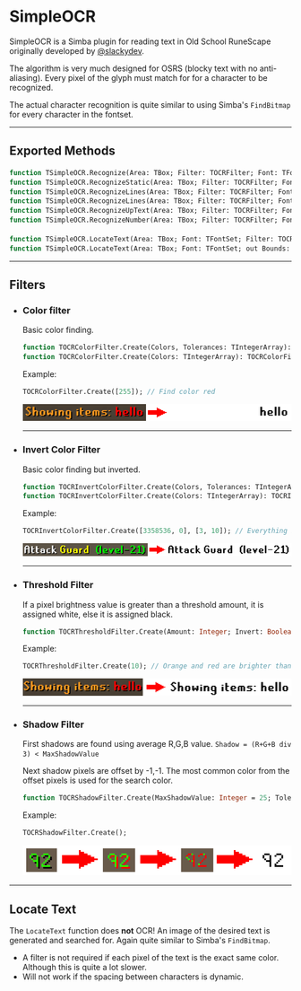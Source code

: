 # SimpleOCR

SimpleOCR is a Simba plugin for reading text in Old School RuneScape originally developed by [@slackydev](https://github.com/slackydev/SimpleOCR).

The algorithm is very much designed for OSRS (blocky text with no anti-aliasing). Every pixel of the glyph must match for for a character to be recognized. 

The actual character recognition is quite similar to using Simba's `FindBitmap` for every character in the fontset.

----

## Exported Methods

```pascal
function TSimpleOCR.Recognize(Area: TBox; Filter: TOCRFilter; Font: TFontSet): String;
function TSimpleOCR.RecognizeStatic(Area: TBox; Filter: TOCRFilter; Font: TFontSet; MaxWalk: Integer = 20): String;
function TSimpleOCR.RecognizeLines(Area: TBox; Filter: TOCRFilter; Font: TFontSet; out TextBounds: TBoxArray): TStringArray; overload;
function TSimpleOCR.RecognizeLines(Area: TBox; Filter: TOCRFilter; Font: TFontSet): TStringArray; overload;
function TSimpleOCR.RecognizeUpText(Area: TBox; Filter: TOCRFilter; Font: TFontSet; MaxWalk: Integer = 20): String;
function TSimpleOCR.RecognizeNumber(Area: TBox; Filter: TOCRFilter; Font: TFontSet): Int64;

function TSimpleOCR.LocateText(Area: TBox; Font: TFontSet; Filter: TOCRFilter; out Bounds: TBox): Single; overload;
function TSimpleOCR.LocateText(Area: TBox; Font: TFontSet; out Bounds: TBox): Single; overload;
```

----

## Filters

- ### Color filter

  Basic color finding. 
  ```pascal
  function TOCRColorFilter.Create(Colors, Tolerances: TIntegerArray): TOCRColorFilter; static;
  function TOCRColorFilter.Create(Colors: TIntegerArray): TOCRColorFilter; static; overload;
  ```
  Example:
  ```pascal
  TOCRColorFilter.Create([255]); // Find color red
  ```
  ![Example](images/filter_color_200.png)

  ---

- ### Invert Color Filter

  Basic color finding but inverted.
  ```pascal
  function TOCRInvertColorFilter.Create(Colors, Tolerances: TIntegerArray): TOCRInvertColorFilter; static; overload;
  function TOCRInvertColorFilter.Create(Colors: TIntegerArray): TOCRInvertColorFilter; static; overload;
  ```
  Example:
  ```pascal
  TOCRInvertColorFilter.Create([3358536, 0], [3, 10]); // Everything but brown and black (text shadow)
  ```
  ![Example](images/filter_invertcolor_200.png)

  ---

- ### Threshold Filter

  If a pixel brightness value is greater than a threshold amount, it is assigned white, else it is assigned black.
  ```pascal
  function TOCRThresholdFilter.Create(Amount: Integer; Invert: Boolean = False): TOCRThresholdFilter; static;
  ```
  Example:
  ```pascal
  TOCRThresholdFilter.Create(10); // Orange and red are brighter than the brown background
  ```
  ![Example](images/filter_threshold_200.png)

  ---

- ### Shadow Filter

  First shadows are found using average R,G,B value. `Shadow = (R+G+B div 3) < MaxShadowValue`

  Next shadow pixels are offset by -1,-1. The most common color from the offset pixels is used for the search color.
  ```pascal
  function TOCRShadowFilter.Create(MaxShadowValue: Integer = 25; Tolerance: Integer = 5): TOCRShadowFilter; static; 
  ```
  Example:
  ```pascal
  TOCRShadowFilter.Create();
  ```
  ![Example](images/filter_shadow_400.png)
  
----

## Locate Text

The `LocateText` function does **not** OCR! An image of the desired text is generated and searched for. Again quite similar to Simba's `FindBitmap`.
- A filter is not required if each pixel of the text is the exact same color. Although this is quite a lot slower.
- Will not work if the spacing between characters is dynamic.


